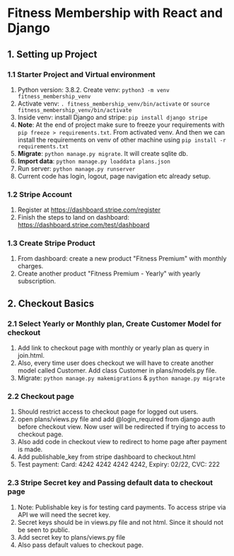 # Fitness Membership with React and Django

## 1. Setting up Project
### 1.1 Starter Project and Virtual environment
1. Python version: 3.8.2. Create venv: `python3 -m venv fitness_membership_venv`
2. Activate venv: `. fitness_membership_venv/bin/activate` or `source fitness_membership_venv/bin/activate`
3. Inside venv: install Django and stripe: `pip install django stripe`
4. **Note**: At the end of project make sure to freeze your requirements with `pip freeze > requirements.txt`. From activated venv. And then we can install the requirements on venv of other machine using `pip install -r requirements.txt`
5. **Migrate**: `python manage.py migrate`. It will create sqlite db.
6. **Import data**: `python manage.py loaddata plans.json`
7. Run server: `python manage.py runserver`
8. Current code has login, logout, page navigation etc already setup.

### 1.2 Stripe Account
1. Register at https://dashboard.stripe.com/register
2. Finish the steps to land on dashboard: https://dashboard.stripe.com/test/dashboard

### 1.3 Create Stripe Product
1. From dashboard: create a new product "Fitness Premium" with monthly charges.
2. Create another product "Fitness Premium - Yearly" with yearly subscription.

## 2. Checkout Basics
### 2.1 Select Yearly or Monthly plan, Create Customer Model for checkout
1. Add link to checkout page with monthly or yearly plan as query in join.html.
2. Also, every time user does checkout we will have to create another model called Customer. Add class Customer in plans/models.py file.
3. Migrate: `python manage.py makemigrations` & `python manage.py migrate`

### 2.2 Checkout page
1. Should restrict access to checkout page for logged out users.
2. open plans/views.py file and add @login_required from django auth before checkout view. Now user will be redirected if trying to access to checkout page. 
3. Also add code in checkout view to redirect to home page after payment is made.
4. Add publishable_key from stripe dashboard to checkout.html
5. Test payment: Card: 4242 4242 4242 4242, Expiry: 02/22, CVC: 222

### 2.3 Stripe Secret key and Passing default data to checkout page
1. Note: Publishable key is for testing card payments. To access stripe via API we will need the secret key.
2. Secret keys should be in views.py file and not html. Since it should not be seen to public.
3. Add secret key to plans/views.py file
4. Also pass default values to checkout page.
